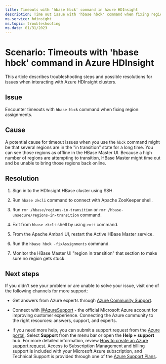 ```yaml
---
title: Timeouts with 'hbase hbck' command in Azure HDInsight
description: Time out issue with 'hbase hbck' command when fixing region assignments
ms.service: hdinsight
ms.topic: troubleshooting
ms.date: 01/31/2023
---
```


# Scenario: Timeouts with 'hbase hbck' command in Azure HDInsight

This article describes troubleshooting steps and possible resolutions for issues when interacting with Azure HDInsight clusters.

## Issue

Encounter timeouts with `hbase hbck` command when fixing region assignments.

## Cause

A potential cause for timeout issues when you use the `hbck` command might be that several regions are in the "in transition" state for a long time. You can see those regions as offline in the HBase Master UI. Because a high number of regions are attempting to transition, HBase Master might time out and be unable to bring those regions back online.

## Resolution

1. Sign in to the HDInsight HBase cluster using SSH.

1. Run `hbase zkcli` command to connect with Apache ZooKeeper shell.

1. Run `rmr /hbase/regions-in-transition` or `rmr /hbase-unsecure/regions-in-transition` command.

1. Exit from `hbase zkcli` shell by using `exit` command.

1. From the Apache Ambari UI, restart the Active HBase Master service.

1. Run the `hbase hbck -fixAssignments` command.

1. Monitor the HBase Master UI "region in transition" that section to make sure no region gets stuck.

## Next steps

If you didn't see your problem or are unable to solve your issue, visit one of the following channels for more support:

- Get answers from Azure experts through [Azure Community Support](https://azure.microsoft.com/support/community/).

- Connect with [@AzureSupport](https://twitter.com/azuresupport) - the official Microsoft Azure account for improving customer experience. Connecting the Azure community to the right resources: answers, support, and experts.

- If you need more help, you can submit a support request from the [Azure portal](https://portal.azure.com/?#blade/Microsoft_Azure_Support/HelpAndSupportBlade/). Select **Support** from the menu bar or open the **Help + support** hub. For more detailed information, review [How to create an Azure support request](../../azure-portal/supportability/how-to-create-azure-support-request.md). Access to Subscription Management and billing support is included with your Microsoft Azure subscription, and Technical Support is provided through one of the [Azure Support Plans](https://azure.microsoft.com/support/plans/).

